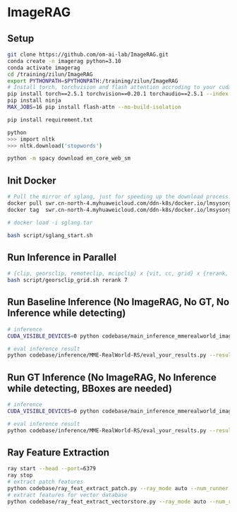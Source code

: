# ImageRAG

## Setup

```bash
git clone https://github.com/om-ai-lab/ImageRAG.git
conda create -n imagerag python=3.10
conda activate imagerag
cd /training/zilun/ImageRAG
export PYTHONPATH=$PYTHONPATH:/training/zilun/ImageRAG
# Install torch, torchvision and flash attention accroding to your cuda version
pip install torch==2.5.1 torchvision==0.20.1 torchaudio==2.5.1 --index-url https://download.pytorch.org/whl/cu121
pip install ninja
MAX_JOBS=16 pip install flash-attn --no-build-isolation
```

```bash
pip install requirement.txt
```

```bash
python
>>> import nltk
>>> nltk.download('stopwords')

python -m spacy download en_core_web_sm
```

## Init Docker
```bash
# Pull the mirror of sglang, just for speeding up the download process.
docker pull swr.cn-north-4.myhuaweicloud.com/ddn-k8s/docker.io/lmsysorg/sglang:latest
docker tag  swr.cn-north-4.myhuaweicloud.com/ddn-k8s/docker.io/lmsysorg/sglang:latest  docker.io/lmsysorg/sglang:latest

# docker load -i sglang.tar

bash script/sglang_start.sh
```

## Run Inference in Parallel

```bash
# {clip, georsclip, remoteclip, mcipclip} x {vit, cc, grid} x {rerank, mean, cluster} x {0, ... ,7}
bash script/georsclip_grid.sh rerank 7
```


## Run Baseline Inference (No ImageRAG, No GT, No Inference while detecting)
```bash
# inference
CUDA_VISIBLE_DEVICES=0 python codebase/main_inference_mmerealworld_imagerag_preextract.py --cfg_path config/config_mmerealworld-baseline-zoom4kvqa10k2epoch_server.yaml

# eval inference result
python codebase/inference/MME-RealWorld-RS/eval_your_results.py --results_file data/eval/mmerealworld_zoom4kvqa10k2epoch_baseline.jsonl
```


## Run GT Inference (No ImageRAG, No Inference while detecting, BBoxes are needed)
```bash
# inference
CUDA_VISIBLE_DEVICES=0 python codebase/main_inference_mmerealworld_imagerag_preextract.py --cfg_path config/config_mmerealworld-detectiongt-zoom4kvqa10k2epoch_server.yaml

# eval inference result
python codebase/inference/MME-RealWorld-RS/eval_your_results.py --results_file data/eval/mmerealworld_zoom4kvqa10k2epoch_baseline.jsonl
```

## Ray Feature Extraction
```bash
ray start --head --port=6379
ray stop
# extract patch features
python codebase/ray_feat_extract_patch.py --ray_mode auto --num_runner 8
# extract features for vector database
python codebase/ray_feat_extract_vectorstore.py --ray_mode auto --num_runner 8

```

